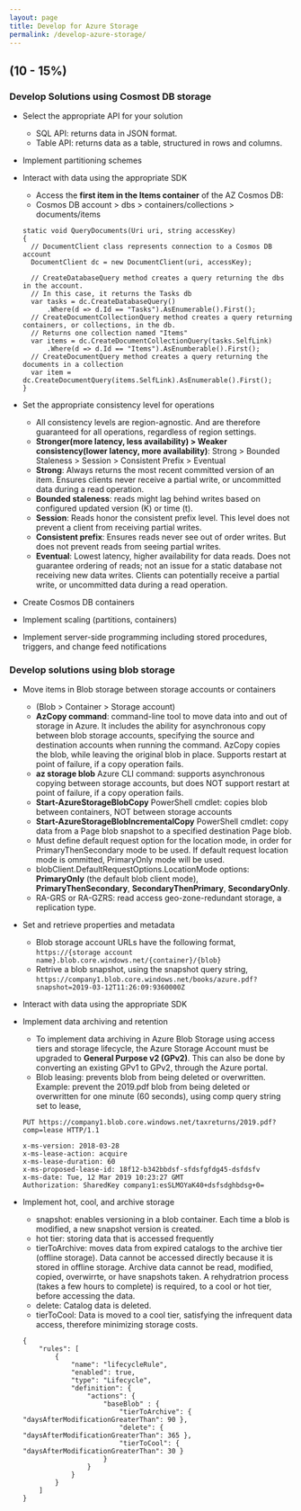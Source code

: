```yaml
---
layout: page
title: Develop for Azure Storage
permalink: /develop-azure-storage/
---
```

##  (10 - 15%)
### Develop Solutions using Cosmost DB storage
- Select the appropriate API for your solution
  - SQL API: returns data in JSON format.
  - Table API: returns data as a table, structured in rows and columns.
  
- Implement partitioning schemes
- Interact with data using the appropriate SDK
  - Access the **first item in the Items container** of the AZ Cosmos DB:
  - Cosmos DB account > dbs > containers/collections > documents/items
  ```
  static void QueryDocuments(Uri uri, string accessKey)
  {
    // DocumentClient class represents connection to a Cosmos DB account
    DocumentClient dc = new DocumentClient(uri, accessKey);

    // CreateDatabaseQuery method creates a query returning the dbs in the account.
    // In this case, it returns the Tasks db
    var tasks = dc.CreateDatabaseQuery()
        .Where(d => d.Id == "Tasks").AsEnumerable().First();
    // CreateDocumentCollectionQuery method creates a query returning containers, or collections, in the db.
    // Returns one collection named "Items"
    var items = dc.CreateDocumentCollectionQuery(tasks.SelfLink)
        .Where(d => d.Id == "Items").AsEnumberable().First();
    // CreateDocumentQuery method creates a query returning the documents in a collection
    var item = dc.CreateDocumentQuery(items.SelfLink).AsEnumerable().First();
  }
  ```
- Set the appropriate consistency level for operations
  - All consistency levels are region-agnostic. And are therefore guaranteed for all operations, regardless of region settings.
  - **Stronger(more latency, less availability) > Weaker consistency(lower latency, more availability)**: Strong > Bounded Staleness > Session > Consistent Prefix > Eventual
  - **Strong**: Always returns the most recent committed version of an item. Ensures clients never receive a partial write, or uncommitted data during a read operation.
  - **Bounded staleness**: reads might lag behind writes based on configured updated version (K) or time (t).
  - **Session**: Reads honor the consistent prefix level. This level does not prevent a client from receiving partial writes.
  - **Consistent prefix**: Ensures reads never see out of order writes. But does not prevent reads from seeing partial writes.
  - **Eventual**: Lowest latency, higher availability for data reads. Does not guarantee ordering of reads; not an issue for a static database not receiving new data writes. Clients can potentially receive a partial write, or uncommitted data during a read operation.
- Create Cosmos DB containers
- Implement scaling (partitions, containers)
- Implement server-side programming including stored procedures, triggers, and change feed notifications

### Develop solutions using blob storage
- Move items in Blob storage between storage accounts or containers
  - (Blob > Container > Storage account)
  - **AzCopy command**: command-line tool to move data into and out of storage in Azure. It includes the ability for asynchronous copy between blob storage accounts, specifying the source and destination accounts when running the command. AzCopy copies the blob, while leaving the original blob in place. Supports restart at point of failure, if a copy operation fails.
  - **az storage blob** Azure CLI command: supports asynchronous copying between storage accounts, but does NOT support restart at point of failure, if a copy operation fails.
  - **Start-AzureStorageBlobCopy** PowerShell cmdlet: copies blob between containers, NOT between storage accounts
  - **Start-AzureStorageBlobIncrementalCopy** PowerShell cmdlet: copy data from a Page blob snapshot to a specified destination Page blob.
  - Must define default request option for the location mode, in order for PrimaryThenSecondary mode to be used. If default request location mode is ommitted, PrimaryOnly mode will be used.
  - blobClient.DefaultRequestOptions.LocationMode options: **PrimaryOnly** (the default blob client mode), **PrimaryThenSecondary**, **SecondaryThenPrimary**, **SecondaryOnly**.
  - RA-GRS or RA-GZRS: read access geo-zone-redundant storage, a replication type.
- Set and retrieve properties and metadata
  - Blob storage account URLs have the following format,
  `https://{storage account name}.blob.core.windows.net/{container}/{blob}`
  - Retrive a blob snapshot, using the snapshot query string,
  `https://company1.blob.core.windows.net/books/azure.pdf?snapshot=2019-03-12T11:26:09:9360000Z`
- Interact with data using the appropriate SDK
- Implement data archiving and retention
  - To implement data archiving in Azure Blob Storage using access tiers and storage lifecycle, the Azure Storage Account must be upgraded to **General Purpose v2 (GPv2)**. This can also be done by converting an existing GPv1 to GPv2, through the Azure portal.
  - Blob leasing: prevents blob from being deleted or overwritten. Example: prevent the 2019.pdf blob from being deleted or overwritten for one minute (60 seconds), using comp query string set to lease,

  ```
  PUT https://company1.blob.core.windows.net/taxreturns/2019.pdf?comp=lease HTTP/1.1

  x-ms-version: 2018-03-28
  x-ms-lease-action: acquire
  x-ms-lease-duration: 60
  x-ms-proposed-lease-id: 18f12-b342bbdsf-sfdsfgfdg45-dsfdsfv
  x-ms-date: Tue, 12 Mar 2019 10:23:27 GMT
  Authorization: SharedKey company1:esSLMOYaK40+dsfsdghbdsg+0=
  ```
- Implement hot, cool, and archive storage
  - snapshot: enables versioning in a blob container. Each time a blob is modified, a new snapshot version is created.
  - hot tier: storing data that is accessed frequently
  - tierToArchive: moves data from expired catalogs to the archive tier (offline storage). Data cannot be accessed directly because it is stored in offline storage. Archive data cannot be read, modified, copied, overwirrte, or have snapshots taken. A rehydratrion process (takes a few hours to complete) is required, to a cool or hot tier, before accessing the data.
  - delete: Catalog data is deleted.
  - tierToCool: Data is moved to a cool tier, satisfying the infrequent data access, therefore minimizing storage costs.
  ```
  {
      "rules": [
          {
              "name": "lifecycleRule",
              "enabled": true,
              "type": "Lifecycle",
              "definition": {
                  "actions": {
                      "baseBlob" : {
                          "tierToArchive": { "daysAfterModificationGreaterThan": 90 },
                          "delete": { "daysAfterModificationGreaterThan": 365 },
                          "tierToCool": { "daysAfterModificationGreaterThan": 30 }
                      }
                  }
              }
          }
      ]
  }
  ```